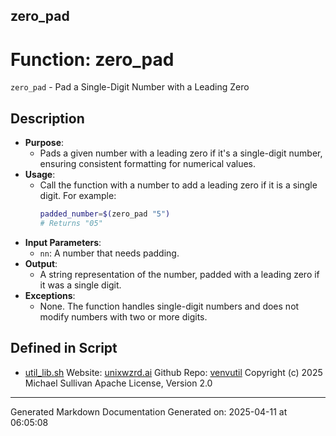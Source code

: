 ## zero_pad
# Function: zero_pad
`zero_pad` - Pad a Single-Digit Number with a Leading Zero
## Description
- **Purpose**: 
  - Pads a given number with a leading zero if it's a single-digit number, ensuring consistent formatting for numerical values.
- **Usage**: 
  - Call the function with a number to add a leading zero if it is a single digit. For example:
    ```bash
    padded_number=$(zero_pad "5")
    # Returns "05"
    ```
- **Input Parameters**: 
  - `nn`: A number that needs padding.
- **Output**: 
  - A string representation of the number, padded with a leading zero if it was a single digit.
- **Exceptions**: 
  - None. The function handles single-digit numbers and does not modify numbers with two or more digits.

## Defined in Script

* [util_lib.sh](../util_lib_sh.md)
Website: [unixwzrd.ai](https://unixwzrd.ai)
Github Repo: [venvutil](https://github.com/unixwzrd/venvutil)
Copyright (c) 2025 Michael Sullivan
Apache License, Version 2.0

---

Generated Markdown Documentation
Generated on: 2025-04-11 at 06:05:08
